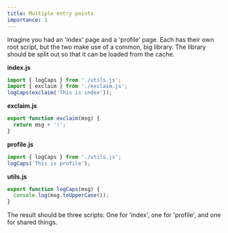```yaml
---
title: Multiple entry points
importance: 1
---
```


Imagine you had an 'index' page and a 'profile' page. Each has their own root script, but the two make use of a common, big library. The library should be split out so that it can be loaded from the cache.

**index.js**

```js
import { logCaps } from './utils.js';
import { exclaim } from './exclaim.js';
logCaps(exclaim('This is index'));
```

**exclaim.js**

```js
export function exclaim(msg) {
  return msg + '!';
}
```

**profile.js**

```js
import { logCaps } from './utils.js';
logCaps('This is profile');
```

**utils.js**

```js
export function logCaps(msg) {
  console.log(msg.toUpperCase());
}
```

The result should be three scripts: One for 'index', one for 'profile', and one for shared things.
